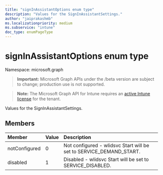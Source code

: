```yaml
---
title: "signInAssistantOptions enum type"
description: "Values for the SignInAssistantSettings."
author: "jaiprakashmb"
ms.localizationpriority: medium
ms.subservice: "intune"
doc_type: enumPageType
---
```


# signInAssistantOptions enum type

Namespace: microsoft.graph
> **Important:** Microsoft Graph APIs under the /beta version are subject to change; production use is not supported.

> **Note:** The Microsoft Graph API for Intune requires an [active Intune license](https://go.microsoft.com/fwlink/?linkid=839381) for the tenant.


Values for the SignInAssistantSettings.

## Members
|Member|Value|Description|
|:---|:---|:---|
|notConfigured|0|Not configured - wlidsvc Start will be set to SERVICE_DEMAND_START.|
|disabled|1|Disabled - wlidsvc Start will be set to SERVICE_DISABLED.|
